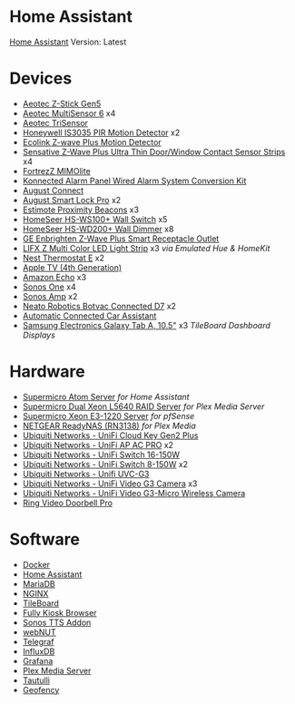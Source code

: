 # Home Assistant
[Home Assistant](https://home-assistant.io/) Version: Latest

# Devices
* [Aeotec Z-Stick Gen5](https://www.amazon.com/gp/product/B00X0AWA6E/)
* [Aeotec MultiSensor 6](https://www.amazon.com/gp/product/B0151Z8ZQY/) x4
* [Aeotec TriSensor](https://www.amazon.com/gp/product/B07GP3ZCYD/)
* [Honeywell IS3035 PIR Motion Detector](https://www.amazon.com/gp/product/B0182QLPYI/) x2
* [Ecolink Z-wave Plus Motion Detector](https://www.amazon.com/gp/product/B01MQXXG0I/)
* [Sensative Z-Wave Plus Ultra Thin Door/Window Contact Sensor Strips](https://www.amazon.com/gp/product/B01LWMTUI8/) x4
* [FortrezZ MIMOlite](https://www.amazon.com/gp/product/B00B6RZ7MM/)
* [Konnected Alarm Panel Wired Alarm System Conversion Kit](https://konnected.io/collections/in-stock-now/products/konnected-alarm-panel-wired-alarm-system-conversion-kit)
* [August Connect](http://august.com/products/august-connect/)
* [August Smart Lock Pro](https://www.amazon.com/gp/product/B0765LFNM7/) x2
* [Estimote Proximity Beacons](https://www.amazon.com/gp/product/B01M7SREI7/) x3
* [HomeSeer HS-WS100+ Wall Switch](https://www.amazon.com/gp/product/B01DFSAAJ4/) x5
* [HomeSeer HS-WD200+ Wall Dimmer](https://www.amazon.com/gp/product/B079F38TPF/) x8
* [GE Enbrighten Z-Wave Plus Smart Receptacle Outlet](https://www.amazon.com/gp/product/B07361JZ2H/)
* [LIFX Z Multi Color LED Light Strip](https://www.amazon.com/gp/product/B073168F4Y/) x3 *via Emulated Hue & HomeKit*
* [Nest Thermostat E](https://store.google.com/us/product/nest_thermostat_e?hl=en-US) x2
* [Apple TV (4th Generation)](https://www.apple.com/apple-tv/)
* [Amazon Echo](https://www.amazon.com/gp/product/B00X4WHP5E/) x3
* [Sonos One](https://www.amazon.com/gp/product/B074XN1LH3/) x4
* [Sonos Amp](https://www.amazon.com/gp/product/B07LD8NN37/) x2
* [Neato Robotics Botvac Connected D7](https://www.amazon.com/gp/product/B07KGMCLPX/) x2
* [Automatic Connected Car Assistant](https://www.amazon.com/gp/product/B07P37K3VG/)
* [Samsung Electronics Galaxy Tab A, 10.5"](https://www.amazon.com/gp/product/B07FM86283/) x3 *TileBoard Dashboard Displays*

# Hardware
* [Supermicro Atom Server](https://www.supermicro.com/products/system/1U/5015/SYS-5015A-EHF-D525.cfm) *for Home Assistant*
* [Supermicro Dual Xeon L5640 RAID Server](http://www.supermicro.com/products/motherboard/QPI/5500/X8DTU-F.cfm) *for Plex Media Server*
* [Supermicro Xeon E3-1220 Server](https://www.supermicro.com/products/motherboard/Xeon/C202_C204/X9SCL_-F.cfm) *for pfSense*
* [NETGEAR ReadyNAS (RN3138)](https://www.amazon.com/gp/product/B017NMX5KO/) *for Plex Media*
* [Ubiquiti Networks - UniFi Cloud Key Gen2 Plus](https://www.amazon.com/gp/product/B07HLLC1TC/)
* [Ubiquiti Networks - UniFi AP AC PRO](https://www.amazon.com/gp/product/B015PRO512/) x2
* [Ubiquiti Networks - UniFi Switch 16-150W](https://www.amazon.com/gp/product/B01E46ATQ0/)
* [Ubiquiti Networks - UniFi Switch 8-150W](https://www.amazon.com/gp/product/B01DKXT4CI/) x2
* [Ubiquiti Networks - Unifi UVC-G3](https://www.amazon.com/gp/product/B01EZYTYLC/)
* [Ubiquiti Networks - UniFi Video G3 Camera](https://www.amazon.com/gp/product/B077QCR56S/) x3
* [Ubiquiti Networks - UniFi Video G3-Micro Wireless Camera](https://www.amazon.com/gp/product/B077H91CM7/)
* [Ring Video Doorbell Pro](https://www.amazon.com/gp/product/B01DM6BDA4/)

# Software
* [Docker](https://www.docker.com/)
* [Home Assistant](https://home-assistant.io/)
* [MariaDB](https://mariadb.org/)
* [NGINX](https://www.nginx.com/)
* [TileBoard](https://github.com/resoai/TileBoard)
* [Fully Kiosk Browser](https://www.ozerov.de/fully-kiosk-browser/)
* [Sonos TTS Addon](https://github.com/kevinvincent/hassio-addons/tree/master/sonos-audioclip-tts)
* [webNUT](https://github.com/rshipp/webNUT)
* [Telegraf](https://www.influxdata.com/time-series-platform/telegraf/)
* [InfluxDB](https://www.influxdata.com/time-series-platform/influxdb/)
* [Grafana](https://grafana.com/)
* [Plex Media Server](https://www.plex.tv/)
* [Tautulli](https://tautulli.com/)
* [Geofency](https://www.geofency.com/)

<!--
# Interface
![UI](screenshots/ha-home.png)
![UI](screenshots/ha-bathroom.png)
![UI](screenshots/ha-bedroom.png)
![UI](screenshots/ha-kitchen.png)
![UI](screenshots/ha-living-room.png)
![UI](screenshots/ha-office.png)
![UI](screenshots/ha-lights.png)
![UI](screenshots/ha-scripts.png)
![UI](screenshots/ha-health.png)-->
